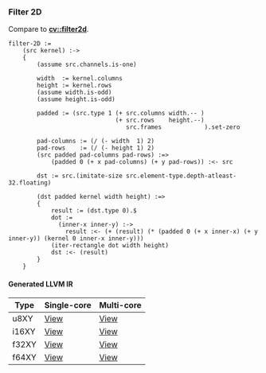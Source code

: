 ### Filter 2D
Compare to **[cv::filter2d](http://docs.opencv.org/2.4/modules/imgproc/doc/filtering.html#filter2d)**.

    filter-2D :=
        (src kernel) :->
        {
            (assume src.channels.is-one)

            width  := kernel.columns
            height := kernel.rows
            (assume width.is-odd)
            (assume height.is-odd)

            padded := (src.type 1 (+ src.columns width.-- )
                                  (+ src.rows    height.--)
                                     src.frames            ).set-zero

            pad-columns := (/ (- width  1) 2)
            pad-rows    := (/ (- height 1) 2)
            (src padded pad-columns pad-rows) :=>
                (padded 0 (+ x pad-columns) (+ y pad-rows)) :<- src

            dst := src.(imitate-size src.element-type.depth-atleast-32.floating)

            (dst padded kernel width height) :=>
            {
                result := (dst.type 0).$
                dot :=
                  (inner-x inner-y) :->
                    result :<- (+ (result) (* (padded 0 (+ x inner-x) (+ y inner-y)) (kernel 0 inner-x inner-y)))
                (iter-rectangle dot width height)
                dst :<- (result)
            }
        }

#### Generated LLVM IR
| Type   | Single-core | Multi-core |
|--------|-------------|------------|
| u8XY   | [View](https://raw.githubusercontent.com/biometrics/likely/gh-pages/ir/benchmarks/filter_2D_f32XY__u8XY_f32XY_.ll)  | [View](https://raw.githubusercontent.com/biometrics/likely/gh-pages/ir/benchmarks/filter_2D_f32XY__u8XY_f32XY__m.ll)  |
| i16XY  | [View](https://raw.githubusercontent.com/biometrics/likely/gh-pages/ir/benchmarks/filter_2D_f32XY__i16XY_f32XY_.ll) | [View](https://raw.githubusercontent.com/biometrics/likely/gh-pages/ir/benchmarks/filter_2D_f32XY__i16XY_f32XY__m.ll) |
| f32XY  | [View](https://raw.githubusercontent.com/biometrics/likely/gh-pages/ir/benchmarks/filter_2D_f32XY__f32XY_f32XY_.ll) | [View](https://raw.githubusercontent.com/biometrics/likely/gh-pages/ir/benchmarks/filter_2D_f32XY__f32XY_f32XY__m.ll) |
| f64XY  | [View](https://raw.githubusercontent.com/biometrics/likely/gh-pages/ir/benchmarks/filter_2D_f32XY__f64XY_f32XY_.ll) | [View](https://raw.githubusercontent.com/biometrics/likely/gh-pages/ir/benchmarks/filter_2D_f32XY__f64XY_f32XY__m.ll) |
